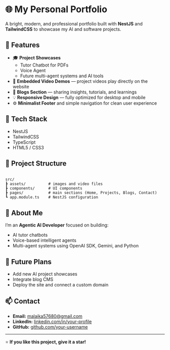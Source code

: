 
# 🌐 My Personal Portfolio

A bright, modern, and professional portfolio built with **NestJS** and **TailwindCSS** to showcase my AI and software projects.

## 🚀 Features

- 🎓 **Project Showcases**
  - Tutor Chatbot for PDFs  
  - Voice Agent  
  - Future multi-agent systems and AI tools
- 🎥 **Embedded Video Demos** — project videos play directly on the website  
- 📝 **Blogs Section** — sharing insights, tutorials, and learnings  
- 💡 **Responsive Design** — fully optimized for desktop and mobile  
- ⚙️ **Minimalist Footer** and simple navigation for clean user experience  

## 🧠 Tech Stack

- NestJS  
- TailwindCSS  
- TypeScript  
- HTML5 / CSS3  

## 📂 Project Structure

```

src/
┣ assets/          # images and video files
┣ components/      # UI components
┣ pages/           # main sections (Home, Projects, Blogs, Contact)
┗ app.module.ts    # NestJS configuration

```

## 💬 About Me

I’m an **Agentic AI Developer** focused on building:
- AI tutor chatbots  
- Voice-based intelligent agents  
- Multi-agent systems using OpenAI SDK, Gemini, and Python  

## 🌟 Future Plans

- Add new AI project showcases  
- Integrate blog CMS  
- Deploy the site and connect a custom domain  

## 📫 Contact

- **Email:** [malaika57680@gmail.com](mailto:your-email@example.com)  
- **LinkedIn:** [linkedin.com/in/your-profile](www.linkedin.com/in/malaika-zahid-developer)  
- **GitHub:** [github.com/your-username](https://github.com/malaika75)

---

⭐ **If you like this project, give it a star!**
